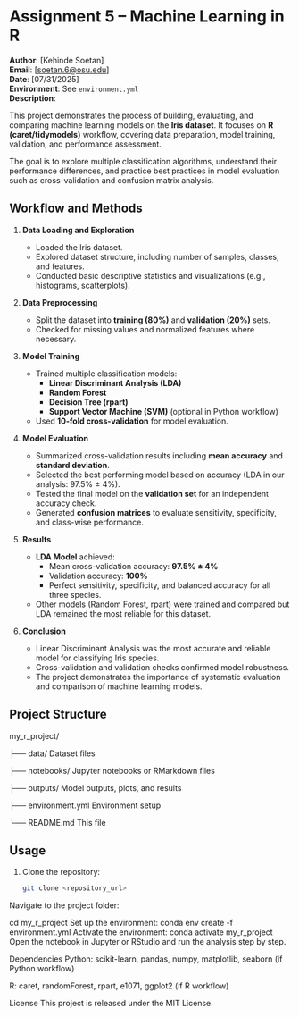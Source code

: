 # Assignment 5 – Machine Learning in R

**Author**: [Kehinde Soetan]  
**Email**: [soetan.6@osu.edu]  
**Date**: [07/31/2025]  
**Environment**: See `environment.yml`  
**Description**:  

This project demonstrates the process of building, evaluating, and comparing machine learning models on the **Iris dataset**. It focuses on  **R (caret/tidymodels)** workflow, covering data preparation, model training, validation, and performance assessment.

The goal is to explore multiple classification algorithms, understand their performance differences, and practice best practices in model evaluation such as cross-validation and confusion matrix analysis.

## Workflow and Methods

1. **Data Loading and Exploration**
   - Loaded the Iris dataset.
   - Explored dataset structure, including number of samples, classes, and features.
   - Conducted basic descriptive statistics and visualizations (e.g., histograms, scatterplots).

2. **Data Preprocessing**
   - Split the dataset into **training (80%)** and **validation (20%)** sets.
   - Checked for missing values and normalized features where necessary.

3. **Model Training**
   - Trained multiple classification models:
     - **Linear Discriminant Analysis (LDA)**
     - **Random Forest**
     - **Decision Tree (rpart)**
     - **Support Vector Machine (SVM)** (optional in Python workflow)
   - Used **10-fold cross-validation** for model evaluation.

4. **Model Evaluation**
   - Summarized cross-validation results including **mean accuracy** and **standard deviation**.
   - Selected the best performing model based on accuracy (LDA in our analysis: 97.5% ± 4%).
   - Tested the final model on the **validation set** for an independent accuracy check.
   - Generated **confusion matrices** to evaluate sensitivity, specificity, and class-wise performance.

5. **Results**
   - **LDA Model** achieved:
     - Mean cross-validation accuracy: **97.5% ± 4%**
     - Validation accuracy: **100%**
     - Perfect sensitivity, specificity, and balanced accuracy for all three species.
   - Other models (Random Forest, rpart) were trained and compared but LDA remained the most reliable for this dataset.

6. **Conclusion**
   - Linear Discriminant Analysis was the most accurate and reliable model for classifying Iris species.
   - Cross-validation and validation checks confirmed model robustness.
   - The project demonstrates the importance of systematic evaluation and comparison of machine learning models.

## Project Structure
my_r_project/

├── data/  Dataset files

├── notebooks/  Jupyter notebooks or RMarkdown files

├── outputs/  Model outputs, plots, and results

├── environment.yml  Environment setup

└── README.md  This file

## Usage
1. Clone the repository:  
   ```bash
   git clone <repository_url>
Navigate to the project folder:

cd my_r_project
Set up the environment:
conda env create -f environment.yml
Activate the environment:
conda activate my_r_project
Open the notebook in Jupyter or RStudio and run the analysis step by step.

Dependencies
Python: scikit-learn, pandas, numpy, matplotlib, seaborn (if Python workflow)

R: caret, randomForest, rpart, e1071, ggplot2 (if R workflow)

License
This project is released under the MIT License.




